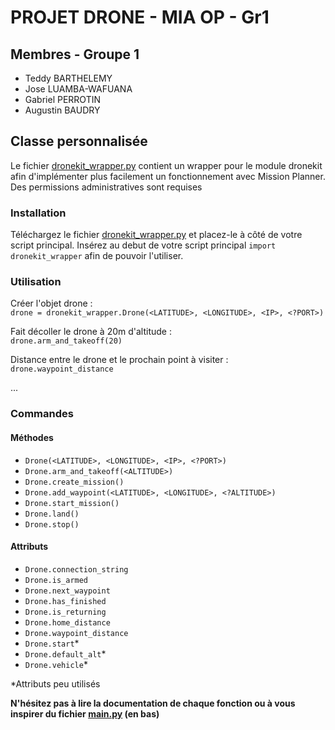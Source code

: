 # PROJET DRONE - MIA OP - Gr1

## Membres - Groupe 1

- Teddy BARTHELEMY
- Jose LUAMBA-WAFUANA
- Gabriel PERROTIN
- Augustin BAUDRY

## Classe personnalisée

Le fichier [dronekit_wrapper.py](https://github.com/Ted240/Projet_Drone/blob/master/dronekit_wrapper.py) contient un wrapper pour le module dronekit afin d'implémenter plus facilement un fonctionnement avec Mission Planner.
Des permissions administratives sont requises

### Installation

Téléchargez le fichier [dronekit_wrapper.py](https://github.com/Ted240/Projet_Drone/blob/master/dronekit_wrapper.py) et placez-le à côté de votre script principal.
Insérez au debut de votre script principal `import dronekit_wrapper` afin de pouvoir l'utiliser.

### Utilisation

Créer l'objet drone :<br>
`drone = dronekit_wrapper.Drone(<LATITUDE>, <LONGITUDE>, <IP>, <?PORT>)`

Fait décoller le drone à 20m d'altitude :<br>
`drone.arm_and_takeoff(20)`

Distance entre le drone et le prochain point à visiter :<br>
`drone.waypoint_distance`

...

### Commandes

#### Méthodes
- `Drone(<LATITUDE>, <LONGITUDE>, <IP>, <?PORT>)`
- `Drone.arm_and_takeoff(<ALTITUDE>)`
- `Drone.create_mission()`
- `Drone.add_waypoint(<LATITUDE>, <LONGITUDE>, <?ALTITUDE>)`
- `Drone.start_mission()`
- `Drone.land()`
- `Drone.stop()`

#### Attributs
- `Drone.connection_string`
- `Drone.is_armed`
- `Drone.next_waypoint`
- `Drone.has_finished`
- `Drone.is_returning`
- `Drone.home_distance`
- `Drone.waypoint_distance`
- `Drone.start`*
- `Drone.default_alt`*
- `Drone.vehicle`*

*Attributs peu utilisés

**N'hésitez pas à lire la documentation de chaque fonction ou à vous inspirer du fichier [main.py](https://github.com/Ted240/Projet_Drone/blob/master/main.py) (en bas)**

